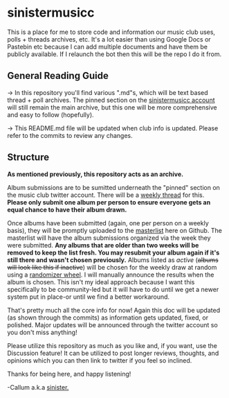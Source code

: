 # sinistermusicc
This is a place for me to store code and information our music club uses, polls + threads archives, etc. It's a lot easier than using Google Docs or Pastebin etc because I can add multiple documents and have them be publicly available. If I relaunch the bot then this will be the repo I do it from.
## General Reading Guide
-> In this repository you'll find various ".md"s, which will be text based thread + poll archives. The pinned section on the [sinistermusicc account](https://twitter.com/sinistermusicc) will still remain the main archive, but this one will be more comprehensive and easy to follow (hopefully). 

-> This README.md file will be updated when club info is updated. Please refer to the commits to review any changes.

## Structure
**As mentioned previously, this repository acts as an archive.**

Album submissions are to be sumitted underneath the "pinned" section on the music club twitter account. There will be a [weekly thread](https://twitter.com/sinistermusicc/status/1503904531054268416?s=20&t=42AgeZexYdC5sKRR2X-dKA) for this. **Please only submit one album per person to ensure everyone gets an equal chance to have their album drawn.**

Once albums have been submitted (again, one per person on a weekly basis), they will be promptly uploaded to the [masterlist](/masterlist.md/) here on Github. The masterlist will have the album submissions organized via the week they were submitted. **Any albums that are older than two weeks will be removed to keep the list fresh. You may resubmit your album again if it's still there and wasn't chosen previously.** Albums listed as *active* (~~albums will look like this if inactive~~) will be chosen for the weekly draw at random using a [randomizer wheel](https://pickerwheel.com/). I will manually announce the results when the album is chosen. This isn't my ideal approach because I want this specifically to be community-led but it will have to do until we get a newer system put in place-or until we find a better workaround.

That's pretty much all the core info for now! Again this doc will be updated (as shown through the commits) as information gets updated, fixed, or polished. Major updates will be announced through the twitter account so you don't miss anything!

Please utilize this repository as much as you like and, if you want, use the Discussion feature! It can be utilized to post longer reviews, thoughts, and opinions which you can then link to twitter if you feel so inclined.

Thanks for being here, and happy listening!

-Callum a.k.a [sinister.](https://twitter.com/smnsinistertoit)
